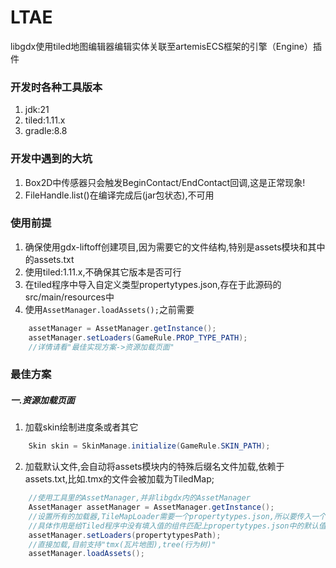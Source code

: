 # LTAE
libgdx使用tiled地图编辑器编辑实体关联至artemisECS框架的引擎（Engine）插件

### 开发时各种工具版本
1. jdk:21
2. tiled:1.11.x
3. gradle:8.8

### 开发中遇到的大坑
1. Box2D中传感器只会触发BeginContact/EndContact回调,这是正常现象!
2. FileHandle.list()在编译完成后(jar包状态),不可用

### 使用前提
1. 确保使用gdx-liftoff创建项目,因为需要它的文件结构,特别是assets模块和其中的assets.txt
2. 使用tiled:1.11.x,不确保其它版本是否可行
3. 在tiled程序中导入自定义类型propertytypes.json,存在于此源码的src/main/resources中
4. 使用`AssetManager.loadAssets();`之前需要
```java
    assetManager = AssetManager.getInstance(); 
    assetManager.setLoaders(GameRule.PROP_TYPE_PATH);
    //详情请看"最佳实现方案->资源加载页面"
```   

### 最佳方案
##### 一.资源加载页面
1. 加载skin绘制进度条或者其它
```java
    Skin skin = SkinManage.initialize(GameRule.SKIN_PATH);
```
2. 加载默认文件,会自动将assets模块内的特殊后缀名文件加载,依赖于assets.txt,比如.tmx的文件会被加载为TiledMap;
```java
    //使用工具里的AssetManager,并非libgdx内的AssetManager
    AssetManager assetManager = AssetManager.getInstance();
    //设置所有的加载器,TileMapLoader需要一个propertytypes.json,所以要传入一个path
    //具体作用是给Tiled程序中没有填入值的组件匹配上propertytypes.json中的默认值
    assetManager.setLoaders(propertytypesPath);
    //直接加载,目前支持"tmx(瓦片地图),tree(行为树)"
    assetManager.loadAssets();
```
